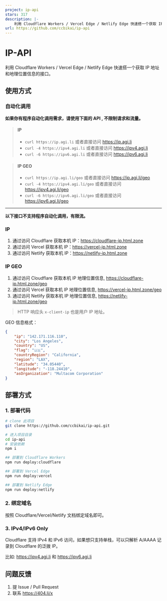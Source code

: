 ```yaml
---
project: ip-api
stars: 317
description: |-
    利用 Cloudflare Workers / Vercel Edge / Netlify Edge 快速搭一个获取 IP 地址和地理位置信息的接口。
url: https://github.com/ccbikai/ip-api
---
```


# IP-API

利用 Cloudflare Workers / Vercel Edge / Netlify Edge 快速搭一个获取 IP 地址和地理位置信息的接口。

## 使用方式

### 自动化调用

**如果你有程序自动化调用需求，请使用下面的 API , 不限制请求和流量。**

> #### IP
>
> - `curl https://ip.agi.li` 或者直接访问 <https://ip.agi.li>
> - `curl -4 https://ipv4.agi.li` 或者直接访问 <https://ipv4.agi.li>
> - `curl -6 https://ipv6.agi.li` 或者直接访问 <https://ipv6.agi.li>

> #### IP GEO
> 
> - `curl https://ip.agi.li/geo` 或者直接访问 <https://ip.agi.li/geo>
> - `curl -4 https://ipv4.agi.li/geo` 或者直接访问 <https://ipv4.agi.li/geo>
> - `curl -6 https://ipv6.agi.li/geo` 或者直接访问 <https://ipv6.agi.li/geo>

---

**以下接口不支持程序自动化调用，有限流。**

### IP

1. 通过访问 Cloudflare 获取本机 IP：<https://cloudflare-ip.html.zone>
2. 通过访问 Vercel 获取本机 IP：<https://vercel-ip.html.zone>
3. 通过访问 Netlify 获取本机 IP：<https://netlify-ip.html.zone>

### IP GEO

1. 通过访问 Cloudflare 获取本机 IP 地理位置信息, <https://cloudflare-ip.html.zone/geo>
2. 通过访问 Vercel 获取本机 IP 地理位置信息, <https://vercel-ip.html.zone/geo>
3. 通过访问 Netlify 获取本机 IP 地理位置信息, <https://netlify-ip.html.zone/geo>

> HTTP 响应头 `x-client-ip` 也是用户 IP 地址。

GEO 信息格式：

```json
{
    "ip": "142.171.116.110",
    "city": "Los Angeles",
    "country": "US",
    "flag": "🇺🇸",
    "countryRegion": "California",
    "region": "LAX",
    "latitude": "34.05440",
    "longitude": "-118.24410",
    "asOrganization": "Multacom Corporation"
}
```

## 部署方式

### 1. 部署代码

```bash
# clone 此项目
git clone https://github.com/ccbikai/ip-api.git

# 进入项目目录
cd ip-api
# 安装依赖
npm i

## 部署到 Cloudflare Workers
npm run deploy:cloudflare

## 部署到 Vercel Edge
npm run deploy:vercel

## 部署到 Netlify Edge
npm run deploy:netlify
```

### 2. 绑定域名

按照 Cloudflare/Vercel/Netlify 文档绑定域名即可。

### 3. IPv4/IPv6 Only

Cloudflare 支持 IPv4 和 IPv6 访问，如果想只支持单栈，可以只解析 A/AAAA 记录到 Cloudflare 的泛拨 IP。

比如: <https://ipv4.agi.li> 和 <https://ipv6.agi.li>

## 问题反馈

1. 提 Issue / Pull Request
2. 联系 <https://404.li/x>

